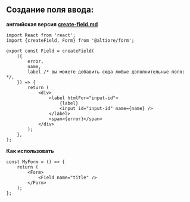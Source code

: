 ## Создание поля ввода:

**английская версия** [**create-field.md**](create-field.md)

```tsx
import React from 'react';
import {createField, Form} from '@altiore/form';

export const Field = createField(
	({
		error,
		name,
		label /* вы можете добавить сюда любые дополнительные поля: */,
	}) => {
		return (
			<div>
				<label htmlFor="input-id">
					{label}
					<input id="input-id" name={name} />
				</label>
				<span>{error}</span>
			</div>
		);
	},
);
```

**Как использовать**

```tsx
const MyForm = () => {
	return (
		<Form>
			<Field name="title" />
		</Form>
	);
};
```
